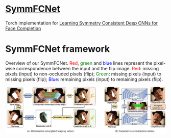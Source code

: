 # [SymmFCNet](#)
 Torch implementation for [Learning Symmetry Consistent Deep CNNs for Face Completion](#)

# SymmFCNet framework
Overview of our SymmFCNet. <font color=#FF0000>Red</font>, <font color=#008000> green </font> and <font color=blue>blue</font> lines represent the pixel-wise correspondence between the input and the flip image. <font color=red>Red</font>: missing pixels (input) to non-occluded pixels (flip); <font color=green>Green</font>: missing pixels (input) to missing pixels (flip); <font color=blue>Blue</font>: remaining pixels (input) to remaining pixels (flip).

<img src="./Imgs/Pipeline/SymmFC.png">
